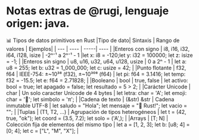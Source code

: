 # Notas extras de @rugi, lenguaje origen: java.
📊 Tipos de datos primitivos en Rust
|Tipo de dato|	Sintaxis	| Rango de valores	| Ejemplos|
| --- | ---- | -----| ---- |
|Enteros con signo |	i8, i16, i32, i64, i128, isize |	-2ⁿ⁻¹ a 2ⁿ⁻¹ - 1	 |let x: i8 = -120;let y: i32 = 100000; let z: isize = -1; |
|Enteros sin signo |	u8, u16, u32, u64, u128, usize |	0 a 2ⁿ - 1 |	let a: u8 = 255; let b: u32 = 1_000_000; let c: usize = 42; |
|Punto flotante |	f32, f64 |	IEEE-754: ±~10³⁸ (f32), ±~10³⁰⁸ (f64) |	let pi: f64 = 3.1416; let temp: f32 = -15.5; let e: f64 = 2.71828; |
|Booleano |	bool |	true, false | 	let activo: bool = true; let apagado = false; let resultado = 5 > 2; |
|Carácter Unicode |	char | Un solo caracter Unicode de 4 bytes |	let letra: char = 'A'; let emoji: char = '🚀'; let simbolo = 'π'; |
|Cadena de texto | (&str)	&str |	Cadena inmutable UTF-8 |	let saludo = "Hola"; let mensaje = "🦀 Rust!"; let vacio = ""; |
|Tuplas |	(T1, T2, ...)	 | Agrupación de tipos heterogéneos	| let t = (42, true, "ok"); let coord = (3.5, 7.2); let solo = ('A',); |
|Arrays |	[T; N] |	Colección fija de elementos del mismo tipo |	let a = [1, 2, 3]; let b: [u8; 4] = [0; 4]; let c = ["L", "M", "X"]; |
